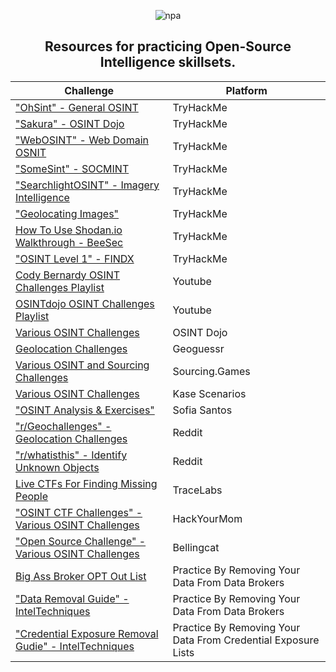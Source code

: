 <div align="center">
  
![npa](https://github.com/user-attachments/assets/950b0fa9-0748-4f6d-985e-777ad4001a0c)

## Resources for practicing Open-Source Intelligence skillsets.

|Challenge|Platform|
|--------|-----------|
["OhSint" - General OSINT](https://tryhackme.com/r/room/ohsint)|TryHackMe|
["Sakura" - OSINT Dojo](https://tryhackme.com/r/room/sakura)|TryHackMe|
["WebOSINT" - Web Domain OSNIT](https://tryhackme.com/r/room/webosint)|TryHackMe|
["SomeSint" - SOCMINT](https://tryhackme.com/r/room/somesint)|TryHackMe|
["SearchlightOSINT" - Imagery Intelligence](https://tryhackme.com/r/room/searchlightosint)|TryHackMe|
["Geolocating Images"](https://tryhackme.com/r/room/geolocatingimages)|TryHackMe|
[How To Use Shodan.io Walkthrough - BeeSec](https://tryhackme.com/r/room/shodan)|TryHackMe|
["OSINT Level 1" - FINDX](https://tryhackme.com/room/osintintel)|TryHackMe|
[Cody Bernardy OSINT Challenges Playlist](https://youtube.com/playlist?list=PLc_hdO4HVYGCg21E7lSQY6UltFigzwbbw&si=JrECV_G4g69GGYs5)|Youtube|
[OSINTdojo OSINT Challenges Playlist](https://www.youtube.com/watch?v=4Hkdxnqz1mg&list=PLtoC6Cd29__XR223Kgup_eOD-8EkDQctr)|Youtube|
[Various OSINT Challenges](https://www.osintdojo.com/resources/#ctfs)|OSINT Dojo|
[Geolocation Challenges](https://www.geoguessr.com/)|Geoguessr|
[Various OSINT and Sourcing Challenges](https://sourcing.games)|Sourcing.Games|
[Various OSINT Challenges](https://kasescenarios.com/)|Kase Scenarios|
["OSINT Analysis & Exercises"](https://gralhix.com/list-of-osint-exercises/)|Sofia Santos|
["r/Geochallenges" - Geolocation Challenges](https://www.reddit.com/r/geochallenges/)|Reddit|
["r/whatisthis" - Identify Unknown Objects](https://www.reddit.com/r/Whatisthis/)|Reddit|
[Live CTFs For Finding Missing People](https://tracelabs.org)|TraceLabs|
["OSINT CTF Challenges" - Various OSINT Challenges](https://hackyourmom.com/en/kibervijna/osint-ctf-challenges/)|HackYourMom|
["Open Source Challenge" - Various OSINT Challenges](https://challenge.bellingcat.com/)|Bellingcat|
[Big Ass Broker OPT Out List](https://github.com/yaelwrites/Big-Ass-Data-Broker-Opt-Out-List)|Practice By Removing Your Data From Data Brokers|
["Data Removal Guide" - IntelTechniques](https://inteltechniques.com/workbook.html)|Practice By Removing Your Data From Data Brokers|
["Credential Exposure Removal Gudie" - IntelTechniques](https://inteltechniques.com/exposure.html)|Practice By Removing Your Data From Credential Exposure Lists|

</div>
